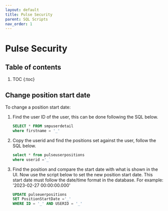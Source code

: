 ```yaml
---
layout: default
title: Pulse Security
parent: SQL Scripts
nav_order: 1
---
```


# Pulse Security

## Table of contents

1. TOC
{:toc}

## Change position start date

To change a position start date:
1. Find the user ID of the user, this can be done following the SQL below.
    ```sql
    SELECT * FROM smpuserdetail
    where firstname = '_'
    ```
2. Copy the userid and find the positions set against the user, follow the SQL below.
    ```sql
    select * from pulseuserpositions
    where userid ='_`
    ```
3. Find the position and compare the start date with what is shown in the UI. Now use the script below to set the new position start date. This start date must follow the date/time format in the database. For example: '2023-02-27 00:00:00.000'

    ```sql
    UPDATE pulseuerpositions
    SET PositionStartDate ='_'
    WHERE ID = '_' AND USERID = '_'
    ```
